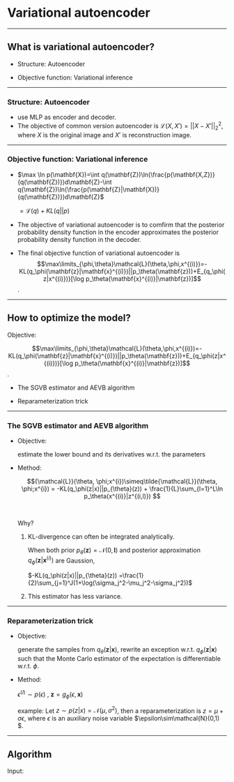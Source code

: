 # Variational autoencoder

---

## What is variational autoencoder?

* Structure: Autoencoder


* Objective function: Variational inference

---

### Structure: Autoencoder

- use MLP as encoder and decoder.
- The objective of common version autoencoder is $\mathcal{L}(X, X')=||X-X'||_2^2$, where $X$ is the original image and $X'$ is reconstruction image.

---

### Objective function: Variational inference

- $\max \ln p(\mathbf{X})=\int q(\mathbf{Z})\ln(\frac{p(\mathbf{X,Z})}{q(\mathbf{Z})})d\mathbf{Z}-\int q(\mathbf{Z})\ln(\frac{p(\mathbf{Z}|\mathbf{X})}{q(\mathbf{Z})})d\mathbf{Z}$

  $=\mathcal{L}(q)+KL(q||p)$

- The objective of variational autoencoder is to comfirm that the posterior probability density function in the encoder approximates the posterior probability density function in the decoder. 

- The final objective function of variational autoencoder is$$\max\limits_{\phi,\theta}\mathcal{L}(\theta,\phi,x^{(i)})=-KL(q_\phi(\mathbf{z}|\mathbf{x}^{(i)})||p_\theta(\mathbf{z}))+E_{q_\phi(z|x^{(i)})}[\log p_\theta(\mathbf{x}^{(i)}|\mathbf{z})]$$. 


---

## How to optimize the model?

Objective:

$$\max\limits_{\phi,\theta}\mathcal{L}(\theta,\phi,x^{(i)})=-KL(q_\phi(\mathbf{z}|\mathbf{x}^{(i)})||p_\theta(\mathbf{z}))+E_{q_\phi(z|x^{(i)})}[\log p_\theta(\mathbf{x}^{(i)}|\mathbf{z})]$$. 

* The SGVB estimator and AEVB algorithm


* Reparameterization trick

---

### The SGVB estimator and AEVB algorithm

- Objective: 

  estimate the lower bound and its derivatives w.r.t. the parameters

- Method: 

  $${\mathcal{L}}(\theta, \phi;x^{i})\simeq\tilde{\mathcal{L}}(\theta, \phi;x^{i}) = -KL(q_\phi(z|x)||p_{\theta}(z)) + \frac{1}{L}\sum_{l=1}^L\ln p_\theta(x^{(i)}|z^{(i,l)}) $$

  ​

  Why? 

  1. KL-divergence can often be integrated analytically. 

     When both prior $p_\theta(\mathbf{z})=\mathcal{N}(0, \mathbf{I})$ and posterior approximation $q_\phi(\mathbf{z}|\mathbf{x}^{(i)})$ are Gaussion, 

     $-KL(q_\phi(z|x)||p_{\theta}(z)) =\frac{1}{2}\sum_{j=1}^J(1+\log(\sigma_j^2-\mu_j^2-\sigma_j^2))$

  2. This estimator has less variance. 

---

### Reparameterization trick

- Objective: 

  generate the samples from $q_\theta(\mathbf{z}|\mathbf{x})$, rewrite an exception w.r.t. $q_\phi(\mathbf{z}|\mathbf{x})$ such that the Monte Carlo estimator of the expectation is differentiable w.r.t. $\phi$.

- Method:

  $\epsilon^{(l)}\sim p(\epsilon)$ , $\mathbf{z}=g_\phi(\epsilon, \mathbf{x})$

  example: Let $z\sim p(z|x)=\mathcal{N}(\mu,\sigma^2)$, then a reparameterization is $z=\mu+\sigma\epsilon$, where $\epsilon$ is an auxiliary noise variable $\epsilon\sim\mathcal{N}(0,1) $. 

---

## Algorithm

Input: 